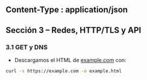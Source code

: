 ## Content-Type : application/json

## Sección 3 – Redes, HTTP/TLS y API

### 3.1 GET y DNS

- Descargamos el HTML de [example.com](https://example.com) con:

```bash
curl -s https://example.com -o example.html
